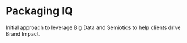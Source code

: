 # Packaging IQ

Initial approach to leverage Big Data and Semiotics to help clients
drive Brand Impact.
